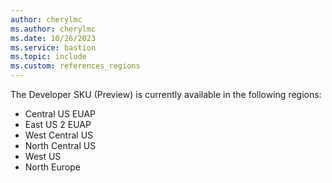 ```yaml
---
author: cherylmc
ms.author: cherylmc
ms.date: 10/26/2023
ms.service: bastion
ms.topic: include
ms.custom: references_regions
---
```


The Developer SKU (Preview) is currently available in the following regions:

* Central US EUAP
* East US 2 EUAP
* West Central US
* North Central US
* West US
* North Europe
